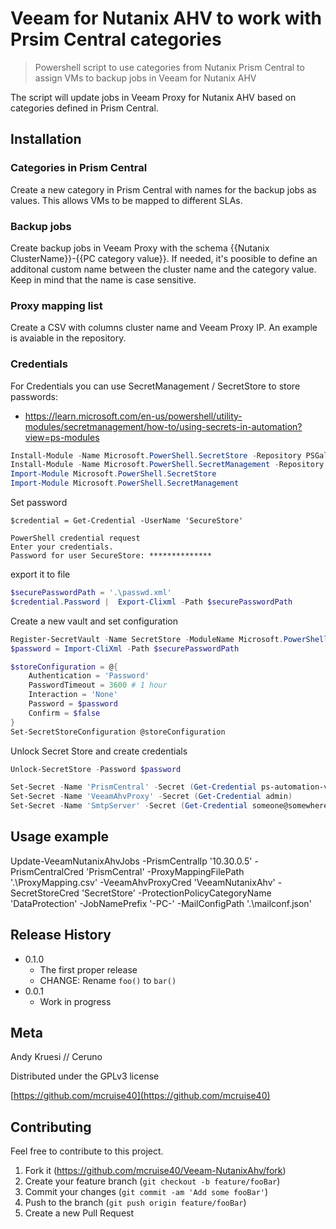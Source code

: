 # Veeam for Nutanix AHV to work with Prsim Central categories
> Powershell script to use categories from Nutanix Prism Central to assign VMs to backup jobs in Veeam for Nutanix AHV

The script will update jobs in Veeam Proxy for Nutanix AHV based on categories defined in Prism Central.

## Installation

### Categories in Prism Central
Create a new category in Prism Central with names for the backup jobs as values. This allows VMs to be mapped to different SLAs.

### Backup jobs
Create backup jobs in Veeam Proxy with the schema {{Nutanix ClusterName}}-{{PC category value}}.
If needed, it's poosible to define an additonal custom name between the cluster name and the category value.
Keep in mind that the name is case sensitive.

### Proxy mapping list
Create a CSV with columns cluster name and Veeam Proxy IP. An example is avaiable in the repository.

### Credentials
For Credentials you can use SecretManagement / SecretStore to store passwords:
- https://learn.microsoft.com/en-us/powershell/utility-modules/secretmanagement/how-to/using-secrets-in-automation?view=ps-modules 

```PowerShell
Install-Module -Name Microsoft.PowerShell.SecretStore -Repository PSGallery -Force
Install-Module -Name Microsoft.PowerShell.SecretManagement -Repository PSGallery -Force
Import-Module Microsoft.PowerShell.SecretStore
Import-Module Microsoft.PowerShell.SecretManagement
```

Set password
```
$credential = Get-Credential -UserName 'SecureStore'

PowerShell credential request
Enter your credentials.
Password for user SecureStore: **************
```
export it to file
```PowerShell
$securePasswordPath = '.\passwd.xml'
$credential.Password |  Export-Clixml -Path $securePasswordPath
```

Create a new vault and set configuration
```PowerShell
Register-SecretVault -Name SecretStore -ModuleName Microsoft.PowerShell.SecretStore -DefaultVault
$password = Import-CliXml -Path $securePasswordPath

$storeConfiguration = @{
    Authentication = 'Password'
    PasswordTimeout = 3600 # 1 hour
    Interaction = 'None'
    Password = $password
    Confirm = $false
}
Set-SecretStoreConfiguration @storeConfiguration
```

Unlock Secret Store and create credentials
```PowerShell
Unlock-SecretStore -Password $password

Set-Secret -Name 'PrismCentral' -Secret (Get-Credential ps-automation-veeam)
Set-Secret -Name 'VeeamAhvProxy' -Secret (Get-Credential admin)
Set-Secret -Name 'SmtpServer' -Secret (Get-Credential someone@somewhere.com)
```

## Usage example

Update-VeeamNutanixAhvJobs -PrismCentralIp '10.30.0.5' -PrismCentralCred 'PrismCentral' -ProxyMappingFilePath '.\ProxyMapping.csv' -VeeamAhvProxyCred 'VeeamNutanixAhv' -SecretStoreCred 'SecretStore' -ProtectionPolicyCategoryName 'DataProtection' -JobNamePrefix '-PC-' -MailConfigPath '.\mailconf.json'

## Release History

* 0.1.0
    * The first proper release
    * CHANGE: Rename `foo()` to `bar()`
* 0.0.1
    * Work in progress

## Meta

Andy Kruesi // Ceruno

Distributed under the GPLv3 license

[https://github.com/mcruise40](https://github.com/mcruise40)

## Contributing

Feel free to contribute to this project.

1. Fork it (<https://github.com/mcruise40/Veeam-NutanixAhv/fork>)
2. Create your feature branch (`git checkout -b feature/fooBar`)
3. Commit your changes (`git commit -am 'Add some fooBar'`)
4. Push to the branch (`git push origin feature/fooBar`)
5. Create a new Pull Request

<!-- Markdown link & img dfn's -->
[wiki]: https://github.com/mcruise40/Veeam-NutanixAhv/wiki
